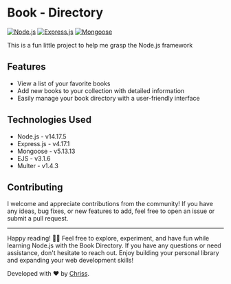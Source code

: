 # Book - Directory

[![Node.js](https://img.shields.io/badge/Node.js-v14.17.5-green)](https://nodejs.org/)
[![Express.js](https://img.shields.io/badge/Express.js-v4.17.1-blue)](https://expressjs.com/)
[![Mongoose](https://img.shields.io/badge/Mongoose-v5.13.13-orange)](https://mongoosejs.com/)


This is a fun little project to help me grasp the Node.js framework


## Features

- View a list of your favorite books
- Add new books to your collection with detailed information
- Easily manage your book directory with a user-friendly interface

## Technologies Used

- Node.js - v14.17.5
- Express.js - v4.17.1
- Mongoose - v5.13.13
- EJS - v3.1.6
- Multer - v1.4.3

## Contributing

I welcome and appreciate contributions from the community! If you have any ideas, bug fixes, or new features to add, feel free to open an issue or submit a pull request.

---

Happy reading! 📖🌟 Feel free to explore, experiment, and have fun while learning Node.js with the Book Directory. If you have any questions or need assistance, don't hesitate to reach out. Enjoy building your personal library and expanding your web development skills!

Developed with ❤️ by [Chriss](https://github.com/chriss1525).





